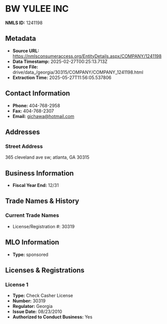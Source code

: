 # BW YULEE INC

**NMLS ID:** 1241198

## Metadata
- **Source URL:** https://nmlsconsumeraccess.org/EntityDetails.aspx/COMPANY/1241198
- **Data Timestamp:** 2025-02-27T00:25:13.713Z
- **Source File:** drive/data_/georgia/30315/COMPANY/COMPANY_1241198.html
- **Extraction Time:** 2025-05-27T11:56:05.537806

## Contact Information
- **Phone:** 404-768-2958
- **Fax:** 404-768-2307
- **Email:** gichawa@hotmail.com

## Addresses
### Street Address
365 cleveland ave sw; atlanta, GA 30315

## Business Information
- **Fiscal Year End:** 12/31

## Trade Names & History
### Current Trade Names
- License/Registration #: 30319

## MLO Information
- **Type:** sponsored

## Licenses & Registrations

### License 1
- **Type:** Check Casher License
- **Number:** 30319
- **Regulator:** Georgia
- **Issue Date:** 08/23/2010
- **Authorized to Conduct Business:** Yes
